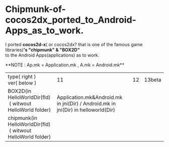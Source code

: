 Chipmunk-of-cocos2dx_ported_to_Android-Apps_as_to_work.
=============================
I ported **cocos2d-x**( or cocos2dx? that is one of the famous game libraries)**'s "chipmunk" & "BOX2D"**  
to the Android Apps(applications) as  to work.
 
<table><tr><td>type( right )<br>ver( below )</td><td>11</td><td>12</td><td>13beta</td></tr>
<tr><td>BOX2D(in HelloWorldDir(fld)<br>&nbsp;( witwout HelloWorld folder)</td>
<td><br>Application.mk&Android.mk in jni(Dir) / Android.mk in jni(Dir) in helloworld(Dir)</td>
<td><br>&nbsp;</td>
<td><br>&nbsp;</td></tr>

<tr><td>chipmunk(in HelloWorldDir(fld)<br>&nbsp;( witwout HelloWorld folder)</td>
<td><br>&nbsp;</td>
<td><br>&nbsp;</td>
<td><br>&nbsp;</td></tr>
**NOTE : Ap.mk = Application.mk , A.mk = Android.mk**
</pre>

  
